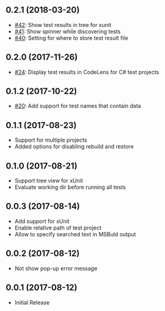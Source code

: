 ## 0.2.1 (2018-03-20)
* [#42](https://github.com/formulahendry/vscode-dotnet-test-explorer/pull/42): Show test results in tree for xunit
* [#41](https://github.com/formulahendry/vscode-dotnet-test-explorer/pull/41): Show spinner while discovering tests
* [#40](https://github.com/formulahendry/vscode-dotnet-test-explorer/pull/40): Setting for where to store test result file

## 0.2.0 (2017-11-26)
* [#24](https://github.com/formulahendry/vscode-dotnet-test-explorer/pull/24): Display test results in CodeLens for C# test projects

## 0.1.2 (2017-10-22)
* [#20](https://github.com/formulahendry/vscode-dotnet-test-explorer/pull/20): Add support for test names that contain data

## 0.1.1 (2017-08-23)
* Support for multiple projects
* Added options for disabling rebuild and restore

## 0.1.0 (2017-08-21)
* Support tree view for xUnit
* Evaluate working dir before running all tests

## 0.0.3 (2017-08-14)
* Add support for xUnit
* Enable relative path of test project
* Allow to specify searched text in MSBuld output

## 0.0.2 (2017-08-12)
* Not show pop-up error message

## 0.0.1 (2017-08-12)
* Initial Release

